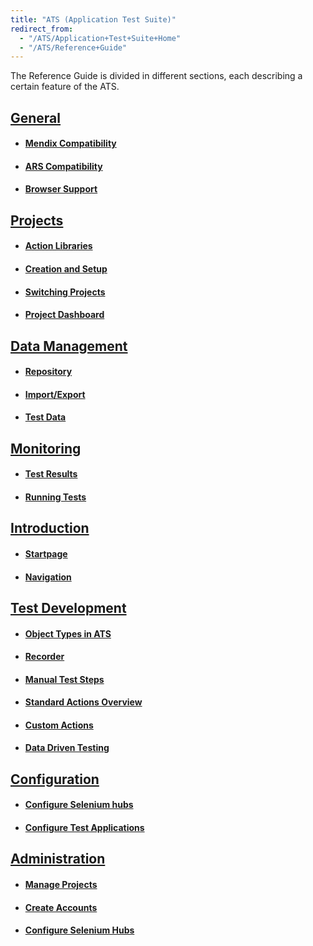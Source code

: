 ```yaml
---
title: "ATS (Application Test Suite)"
redirect_from:
  - "/ATS/Application+Test+Suite+Home"
  - "/ATS/Reference+Guide"
---
```


The Reference Guide is divided in different sections, each describing a certain feature of the ATS.

## [General](General)

*   #### [Mendix Compatibility](General)
*   #### [ARS Compatibility](General)
*   #### [Browser Support](General)

## [Projects](Projects)

*   #### [Action Libraries](Projects)
*   #### [Creation and Setup](Projects)
*   #### [Switching Projects](Projects)
*   #### [Project Dashboard](Projects)

## [Data Management](Data+Management)

*   #### [Repository](Data+Management)
*   #### [Import/Export](Data+Management) 
*   #### [Test Data](Data+Management)

## [Monitoring](Monitoring)

*   #### [Test Results](Monitoring)
*   #### [Running Tests](Monitoring)

## [Introduction](Introduction)

*   #### [Startpage](Introduction) 
*   #### [Navigation](Introduction)

## [Test Development](Test+Development)

*   #### [Object Types in ATS](Test+Development)
*   #### [Recorder](Test+Development)
*   #### [Manual Test Steps](Test+Development) 
*   #### [Standard Actions Overview](Test+Development) 
*   #### [Custom Actions](Test+Development) 
*   #### [Data Driven Testing](Test+Development)

## [Configuration](Configuration)

*   #### [Configure Selenium hubs](Configuration)
*   #### [Configure Test Applications](Configuration)

## [Administration](Administration)

*   #### [Manage Projects](Administration)
*   #### [Create Accounts](Administration)
*   #### [Configure Selenium Hubs](Administration)
